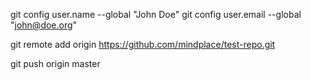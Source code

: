 git config user.name --global "John Doe"
git config user.email --global "john@doe.org"

git remote add origin https://github.com/mindplace/test-repo.git

git push origin master